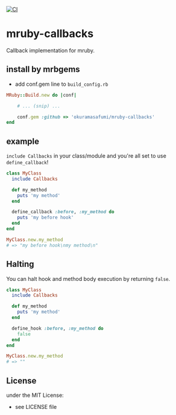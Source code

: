 [![CI](https://github.com/okuramasafumi/mruby-callbacks/actions/workflows/main.yml/badge.svg)](https://github.com/okuramasafumi/mruby-callbacks/actions/workflows/main.yml)

# mruby-callbacks

Callback implementation for mruby.

## install by mrbgems
- add conf.gem line to `build_config.rb`

```ruby
MRuby::Build.new do |conf|

    # ... (snip) ...

    conf.gem :github => 'okuramasafumi/mruby-callbacks'
end
```

## example

`include Callbacks` in your class/module and you're all set to use `define_callback`!

```ruby
class MyClass
  include Callbacks

  def my_method
    puts 'my method'
  end

  define_callback :before, :my_method do
    puts 'my before hook'
  end
end

MyClass.new.my_method
# => "my before hook\nmy method\n"
```

## Halting

You can halt hook and method body execution by returning `false`.

```ruby
class MyClass
  include Callbacks

  def my_method
    puts 'my method'
  end

  define_hook :before, :my_method do
    false
  end
end

MyClass.new.my_method
# => ""
```

## License
under the MIT License:
- see LICENSE file
